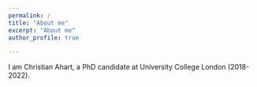```yaml
---
permalink: /
title: "About me"
excerpt: "About me"
author_profile: true

---
```


I am Christian Ahart, a PhD candidate at University College London (2018-2022). 
